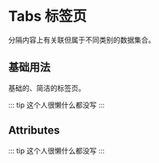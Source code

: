 # Tabs 标签页

分隔内容上有关联但属于不同类别的数据集合。

## 基础用法

基础的、简洁的标签页。

::: tip
这个人很懒什么都没写
:::

## Attributes

::: tip
这个人很懒什么都没写
:::


